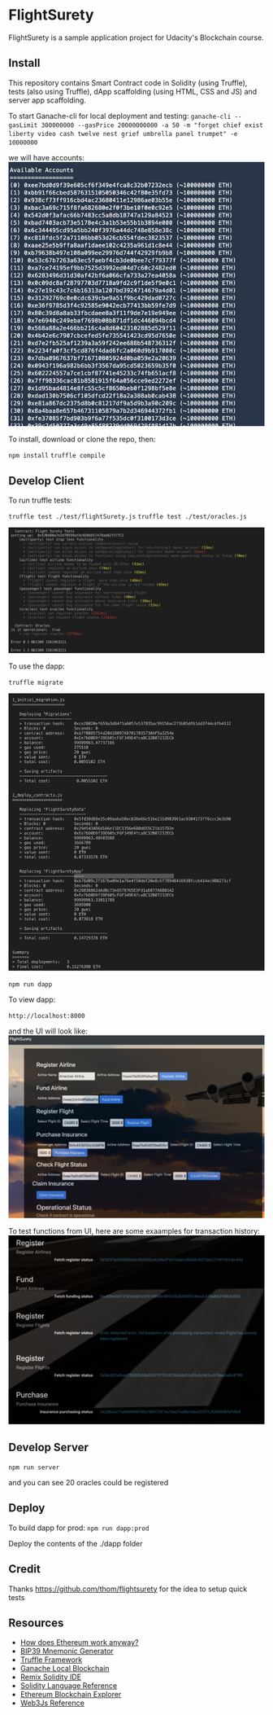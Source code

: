 # FlightSurety

FlightSurety is a sample application project for Udacity's Blockchain course.

## Install

This repository contains Smart Contract code in Solidity (using Truffle), tests (also using Truffle), dApp scaffolding (using HTML, CSS and JS) and server app scaffolding.

To start Ganache-cli for local deployment and testing: 
`ganache-cli --gasLimit 300000000 --gasPrice 20000000000 -a 50 -m "forget chief exist liberty video cash twelve nest grief umbrella panel trumpet" -e 10000000`

we will have accounts: 
![accounts](images/accounts.png)

To install, download or clone the repo, then:

`npm install`
`truffle compile`

## Develop Client

To run truffle tests:

`truffle test ./test/flightSurety.js`
`truffle test ./test/oracles.js`

![truffle migration](images/test_results.png)

To use the dapp:

`truffle migrate`

![truffle migration](images/deployment.png)

`npm run dapp`

To view dapp:

`http://localhost:8000`

and the UI will look like: 
![ui](images/ui.png)

To test functions from UI, here are some exaamples for transaction history:
![transaction history](images/transactions.png)

## Develop Server

`npm run server`

and you can see 20 oracles could be registered

## Deploy

To build dapp for prod:
`npm run dapp:prod`

Deploy the contents of the ./dapp folder

## Credit
Thanks https://github.com/thom/flightsurety for the idea to setup quick tests

## Resources

* [How does Ethereum work anyway?](https://medium.com/@preethikasireddy/how-does-ethereum-work-anyway-22d1df506369)
* [BIP39 Mnemonic Generator](https://iancoleman.io/bip39/)
* [Truffle Framework](http://truffleframework.com/)
* [Ganache Local Blockchain](http://truffleframework.com/ganache/)
* [Remix Solidity IDE](https://remix.ethereum.org/)
* [Solidity Language Reference](http://solidity.readthedocs.io/en/v0.4.24/)
* [Ethereum Blockchain Explorer](https://etherscan.io/)
* [Web3Js Reference](https://github.com/ethereum/wiki/wiki/JavaScript-API)